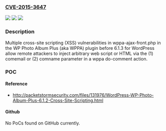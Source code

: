 ### [CVE-2015-3647](https://cve.mitre.org/cgi-bin/cvename.cgi?name=CVE-2015-3647)
![](https://img.shields.io/static/v1?label=Product&message=n%2Fa&color=blue)
![](https://img.shields.io/static/v1?label=Version&message=n%2Fa&color=blue)
![](https://img.shields.io/static/v1?label=Vulnerability&message=n%2Fa&color=brighgreen)

### Description

Multiple cross-site scripting (XSS) vulnerabilities in wppa-ajax-front.php in the WP Photo Album Plus (aka WPPA) plugin before 6.1.3 for WordPress allow remote attackers to inject arbitrary web script or HTML via the (1) comemail or (2) comname parameter in a wppa do-comment action.

### POC

#### Reference
- http://packetstormsecurity.com/files/131976/WordPress-WP-Photo-Album-Plus-6.1.2-Cross-Site-Scripting.html

#### Github
No PoCs found on GitHub currently.

